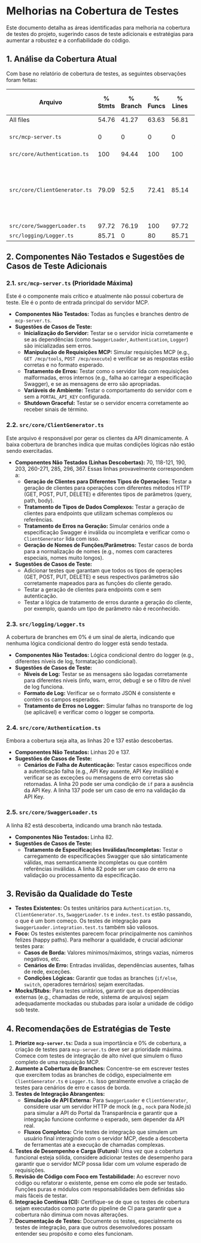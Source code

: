 # Melhorias na Cobertura de Testes

Este documento detalha as áreas identificadas para melhoria na cobertura de testes do projeto, sugerindo casos de teste adicionais e estratégias para aumentar a robustez e a confiabilidade do código.

## 1. Análise da Cobertura Atual

Com base no relatório de cobertura de testes, as seguintes observações foram feitas:

| Arquivo                 | % Stmts | % Branch | % Funcs | % Lines | Linhas Não Cobertas                      |
|-------------------------|---------|----------|---------|---------|------------------------------------------|
| All files               | 54.76   | 41.27    | 63.63   | 56.81   |                                          |
| `src/mcp-server.ts`     | 0       | 0        | 0       | 0       | 1-369 (Todas as linhas)                  |
| `src/core/Authentication.ts` | 100     | 94.44    | 100     | 100     | 20, 137                                  |
| `src/core/ClientGenerator.ts` | 79.09   | 52.5     | 72.41   | 85.14   | 70, 118-121, 190, 203, 260-271, 285, 296, 367 |
| `src/core/SwaggerLoader.ts` | 97.72   | 76.19    | 100     | 97.72   | 82                                       |
| `src/logging/Logger.ts` | 85.71   | 0        | 80      | 85.71   | 36                                       |

## 2. Componentes Não Testados e Sugestões de Casos de Teste Adicionais

### 2.1. `src/mcp-server.ts` (Prioridade Máxima)

Este é o componente mais crítico e atualmente não possui cobertura de teste. Ele é o ponto de entrada principal do servidor MCP.

*   **Componentes Não Testados:** Todas as funções e branches dentro de `mcp-server.ts`.
*   **Sugestões de Casos de Teste:**
    *   **Inicialização do Servidor:** Testar se o servidor inicia corretamente e se as dependências (como `SwaggerLoader`, `Authentication`, `Logger`) são inicializadas sem erros.
    *   **Manipulação de Requisições MCP:** Simular requisições MCP (e.g., `GET /mcp/tools`, `POST /mcp/execute`) e verificar se as respostas estão corretas e no formato esperado.
    *   **Tratamento de Erros:** Testar como o servidor lida com requisições malformadas, erros internos (e.g., falha ao carregar a especificação Swagger), e se as mensagens de erro são apropriadas.
    *   **Variáveis de Ambiente:** Testar o comportamento do servidor com e sem a `PORTAL_API_KEY` configurada.
    *   **Shutdown Graceful:** Testar se o servidor encerra corretamente ao receber sinais de término.

### 2.2. `src/core/ClientGenerator.ts`

Este arquivo é responsável por gerar os clientes da API dinamicamente. A baixa cobertura de branches indica que muitas condições lógicas não estão sendo exercitadas.

*   **Componentes Não Testados (Linhas Descobertas):** 70, 118-121, 190, 203, 260-271, 285, 296, 367. Essas linhas provavelmente correspondem a:
    *   **Geração de Clientes para Diferentes Tipos de Operações:** Testar a geração de clientes para operações com diferentes métodos HTTP (GET, POST, PUT, DELETE) e diferentes tipos de parâmetros (query, path, body).
    *   **Tratamento de Tipos de Dados Complexos:** Testar a geração de clientes para endpoints que utilizam schemas complexos ou referências.
    *   **Tratamento de Erros na Geração:** Simular cenários onde a especificação Swagger é inválida ou incompleta e verificar como o `ClientGenerator` lida com isso.
    *   **Geração de Nomes de Funções/Parâmetros:** Testar casos de borda para a normalização de nomes (e.g., nomes com caracteres especiais, nomes muito longos).
*   **Sugestões de Casos de Teste:**
    *   Adicionar testes que garantam que todos os tipos de operações (GET, POST, PUT, DELETE) e seus respectivos parâmetros são corretamente mapeados para as funções do cliente gerado.
    *   Testar a geração de clientes para endpoints com e sem autenticação.
    *   Testar a lógica de tratamento de erros durante a geração do cliente, por exemplo, quando um tipo de parâmetro não é reconhecido.

### 2.3. `src/logging/Logger.ts`

A cobertura de branches em 0% é um sinal de alerta, indicando que nenhuma lógica condicional dentro do logger está sendo testada.

*   **Componentes Não Testados:** Lógica condicional dentro do logger (e.g., diferentes níveis de log, formatação condicional).
*   **Sugestões de Casos de Teste:**
    *   **Níveis de Log:** Testar se as mensagens são logadas corretamente para diferentes níveis (info, warn, error, debug) e se o filtro de nível de log funciona.
    *   **Formato de Log:** Verificar se o formato JSON é consistente e contém os campos esperados.
    *   **Tratamento de Erros no Logger:** Simular falhas no transporte de log (se aplicável) e verificar como o logger se comporta.

### 2.4. `src/core/Authentication.ts`

Embora a cobertura seja alta, as linhas 20 e 137 estão descobertas.

*   **Componentes Não Testados:** Linhas 20 e 137.
*   **Sugestões de Casos de Teste:**
    *   **Cenários de Falha de Autenticação:** Testar casos específicos onde a autenticação falha (e.g., API Key ausente, API Key inválida) e verificar se as exceções ou mensagens de erro corretas são retornadas. A linha 20 pode ser uma condição de `if` para a ausência da API Key. A linha 137 pode ser um caso de erro na validação da API Key.

### 2.5. `src/core/SwaggerLoader.ts`

A linha 82 está descoberta, indicando uma branch não testada.

*   **Componentes Não Testados:** Linha 82.
*   **Sugestões de Casos de Teste:**
    *   **Tratamento de Especificações Inválidas/Incompletas:** Testar o carregamento de especificações Swagger que são sintaticamente válidas, mas semanticamente incompletas ou que contêm referências inválidas. A linha 82 pode ser um caso de erro na validação ou processamento da especificação.

## 3. Revisão da Qualidade do Teste

*   **Testes Existentes:** Os testes unitários para `Authentication.ts`, `ClientGenerator.ts`, `SwaggerLoader.ts` e `index.test.ts` estão passando, o que é um bom começo. Os testes de integração para `SwaggerLoader.integration.test.ts` também são valiosos.
*   **Foco:** Os testes existentes parecem focar principalmente nos caminhos felizes (happy paths). Para melhorar a qualidade, é crucial adicionar testes para:
    *   **Casos de Borda:** Valores mínimos/máximos, strings vazias, números negativos, etc.
    *   **Cenários de Erro:** Entradas inválidas, dependências ausentes, falhas de rede, exceções.
    *   **Condições Lógicas:** Garantir que todas as branches (`if/else`, `switch`, operadores ternários) sejam exercitadas.
*   **Mocks/Stubs:** Para testes unitários, garantir que as dependências externas (e.g., chamadas de rede, sistema de arquivos) sejam adequadamente mockadas ou stubadas para isolar a unidade de código sob teste.

## 4. Recomendações de Estratégias de Teste

1.  **Priorize `mcp-server.ts`:** Dada a sua importância e 0% de cobertura, a criação de testes para `mcp-server.ts` deve ser a prioridade máxima. Comece com testes de integração de alto nível que simulem o fluxo completo de uma requisição MCP.
2.  **Aumente a Cobertura de Branches:** Concentre-se em escrever testes que exercitem todas as branches de código, especialmente em `ClientGenerator.ts` e `Logger.ts`. Isso geralmente envolve a criação de testes para cenários de erro e casos de borda.
3.  **Testes de Integração Abrangentes:**
    *   **Simulação de API Externa:** Para `SwaggerLoader` e `ClientGenerator`, considere usar um servidor HTTP de mock (e.g., `nock` para Node.js) para simular a API do Portal da Transparência e garantir que a integração funcione conforme o esperado, sem depender da API real.
    *   **Fluxos Completos:** Crie testes de integração que simulem um usuário final interagindo com o servidor MCP, desde a descoberta de ferramentas até a execução de chamadas complexas.
4.  **Testes de Desempenho e Carga (Futuro):** Uma vez que a cobertura funcional esteja sólida, considere adicionar testes de desempenho para garantir que o servidor MCP possa lidar com um volume esperado de requisições.
5.  **Revisão de Código com Foco em Testabilidade:** Ao escrever novo código ou refatorar o existente, pense em como ele pode ser testado. Funções puras e módulos com responsabilidades bem definidas são mais fáceis de testar.
6.  **Integração Contínua (CI):** Certifique-se de que os testes de cobertura sejam executados como parte do pipeline de CI para garantir que a cobertura não diminua com novas alterações.
7.  **Documentação de Testes:** Documente os testes, especialmente os testes de integração, para que outros desenvolvedores possam entender seu propósito e como eles funcionam.
